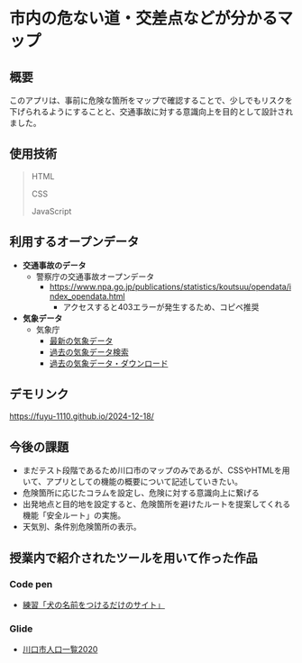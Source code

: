 # 市内の危ない道・交差点などが分かるマップ
## 概要
このアプリは、事前に危険な箇所をマップで確認することで、少しでもリスクを下げられるようにすることと、交通事故に対する意識向上を目的として設計されました。

## 使用技術
> HTML
> 
> CSS
> 
> JavaScript

## 利用するオープンデータ
- **交通事故のデータ**
  - 警察庁の交通事故オープンデータ
    - https://www.npa.go.jp/publications/statistics/koutsuu/opendata/index_opendata.html
      - アクセスすると403エラーが発生するため、コピペ推奨
- **気象データ**
  - 気象庁
    - [最新の気象データ](https://www.data.jma.go.jp/stats/data/mdrr/index.html)
    - [過去の気象データ検索](https://www.data.jma.go.jp/stats/etrn/index.php)
    - [過去の気象データ・ダウンロード](https://www.data.jma.go.jp/risk/obsdl/index.php)

## デモリンク
https://fuyu-1110.github.io/2024-12-18/

## 今後の課題
- まだテスト段階であるため川口市のマップのみであるが、CSSやHTMLを用いて、アプリとしての機能の概要について記述していきたい。
- 危険箇所に応じたコラムを設定し、危険に対する意識向上に繋げる
- 出発地点と目的地を設定すると、危険箇所を避けたルートを提案してくれる機能「安全ルート」の実施。
- 天気別、条件別危険箇所の表示。

## 授業内で紹介されたツールを用いて作った作品
### Code pen
- [練習「犬の名前をつけるだけのサイト」](https://codepen.io/Fuyu-1110/pen/WNVoQEp)

### Glide
- [川口市人口一覧2020](https://kawaguchi-pop-2020.glide.page)
